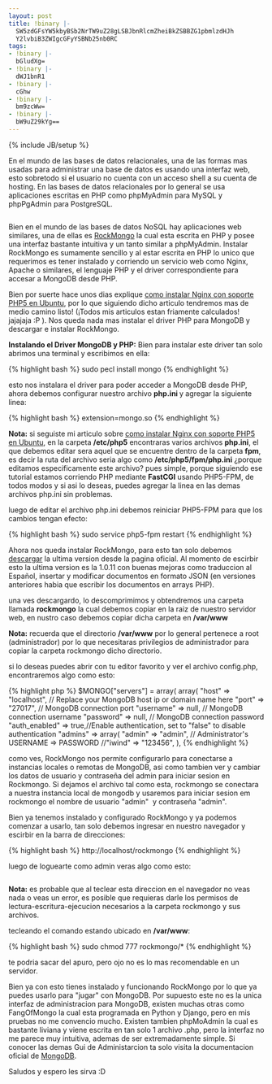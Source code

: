 ```yaml
---
layout: post
title: !binary |-
  SW5zdGFsYW5kbyBSb2NrTW9uZ28gLSBJbnRlcmZheiBkZSBBZG1pbmlzdHJh
  Y2lvbiB3ZWIgcGFyYSBNb25nb0RC
tags:
- !binary |-
  bGludXg=
- !binary |-
  dWJ1bnR1
- !binary |-
  cGhw
- !binary |-
  bm9zcWw=
- !binary |-
  bW9uZ29kYg==
---
```

{% include JB/setup %}

En el mundo de las bases de datos relacionales, una de las formas mas usadas para administrar una base de datos es usando una interfaz web, esto sobretodo si el usuario no cuenta con un acceso shell a su cuenta de hosting. En las bases de datos relacionales por lo general se usa aplicaciones escritas en PHP como phpMyAdmin para MySQL y phpPgAdmin para PostgreSQL.

<a href="http://imgur.com/ZgBVN"><img src="http://i.imgur.com/ZgBVNl.jpg" title="Hosted by imgur.com" alt="" /></a>

Bien en el mundo de las bases de datos NoSQL hay aplicaciones web similares, una de ellas es <a href="https://code.google.com/p/rock-php/">RockMongo</a> la cual esta escrita en PHP y posee una interfaz bastante intuitiva y un tanto similar a phpMyAdmin. Instalar RockMongo es sumamente sencillo y al estar escrita en PHP lo unico que requerimos es tener instalado y corriendo un servicio web como Nginx, Apache o similares, el lenguaje PHP y el driver correspondiente para accesar a MongoDB desde PHP.

Bien por suerte hace unos dias explique <a href="http://blog.jam.net.ve/2011/01/04/instalando-nginx-con-soporte-php5-en-ubuntu/">como instalar Nginx con soporte PHP5 en Ubuntu</a>, por lo que siguiendo dicho articulo tendremos mas de medio camino listo! (¡Todos mis articulos estan friamente calculados! jajajaja :P ). Nos queda nada mas instalar el driver PHP para MongoDB y descargar e instalar RockMongo.

**Instalando el Driver MongoDB y PHP:** Bien para instalar este driver tan solo abrimos una terminal y escribimos en ella:

{% highlight bash %}
sudo pecl install mongo
{% endhighlight %}

esto nos instalara el driver para poder acceder a MongoDB desde PHP, ahora debemos configurar nuestro archivo <strong>php.ini </strong>y agregar la siguiente linea:

{% highlight bash %}
extension=mongo.so
{% endhighlight %}

**Nota:** si seguiste mi articulo sobre <a href="blog.jam.net.ve/2011/01/04/instalando-nginx-con-soporte-php5-en-ubuntu/">como instalar Nginx con soporte PHP5 en Ubuntu</a>, en la carpeta <strong>/etc/php5</strong> encontraras varios archivos <strong>php.ini</strong>, el que debemos editar sera aquel que se encuentre dentro de la carpeta <strong>fpm</strong>, es decir la ruta del archivo seria algo como <strong>/etc/php5/fpm/php.ini</strong> ¿porque editamos especificamente este archivo? pues simple, porque siguiendo ese tutorial estamos corriendo PHP mediante <strong>FastCGI</strong> usando PHP5-FPM, de todos modos y si asi lo deseas, puedes agregar la linea en las demas archivos php.ini sin problemas.

luego de editar el archivo php.ini debemos reiniciar PHP5-FPM para que los cambios tengan efecto:

{% highlight bash %}
sudo service php5-fpm restart
{% endhighlight %}

Ahora nos queda instalar RockMongo, para esto tan solo debemos <a href="https://code.google.com/p/rock-php/downloads/list">descargar</a> la ultima version desde la pagina oficial. Al momento de escirbir esto la ultima version es la 1.0.11 con buenas mejoras como traduccion al Español, insertar y modificar documentos en formato JSON (en versiones anteriores habia que escribir los documentos en arrays PHP).

una ves descargardo, lo descomprimimos y obtendremos una carpeta llamada <strong>rockmongo</strong> la cual debemos copiar en la raiz de nuestro servidor web, en nustro caso debemos copiar dicha carpeta en <strong>/var/www</strong>

<strong>Nota:</strong> recuerda que el directorio <strong>/var/www</strong> por lo general pertenece a root (administrador) por lo que necesitaras privilegios de administrador para copiar la carpeta rockmongo dicho directorio.

si lo deseas puedes abrir con tu editor favorito y ver el archivo config.php, encontraremos algo como esto:

{% highlight php %}
$MONGO["servers"] = array(
 array(
 "host" => "localhost", // Replace your MongoDB host ip or domain name here
 "port" => "27017", // MongoDB connection port
 "username" => null, // MongoDB connection username
 "password" => null, // MongoDB connection password
 "auth_enabled" => true,//Enable authentication, set to "false" to disable authentication
 "admins" => array(
 "admin" => "admin", // Administrator's USERNAME => PASSWORD
 //"iwind" => "123456",
 ),
{% endhighlight %}

como ves, RockMongo nos permite configurarlo para conectarse a instancias locales o remotas de MongoDB, asi como tambien ver y cambiar los datos de usuario y contraseña del admin para iniciar sesion en Rockmongo. Si dejamos el archivo tal como esta, rockmongo se conectara a nuestra instancia local de mongodb y usaremos para iniciar sesion em rockmongo el nombre de usuario "admin"  y contraseña "admin".

Bien ya tenemos instalado y configurado RockMongo y ya podemos comenzar a usarlo, tan solo debemos ingresar en nuestro navegador y escirbir en la barra de direcciones:

{% highlight bash %}
http://localhost/rockmongo
{% endhighlight %}

luego de loguearte como admin veras algo como esto:

<a href="http://imgur.com/gMehz"><img src="http://i.imgur.com/gMehzs.jpg" title="Hosted by imgur.com" alt="" /></a>

**Nota:** es probable que al teclear esta direccion en el navegador no veas nada o veas un error, es posible que requieras darle los permisos de lectura-escritura-ejecucion necesarios a la carpeta rockmongo y sus archivos.

tecleando el comando estando ubicado en <strong>/var/www</strong>:

{% highlight bash %}
sudo chmod 777 rockmongo/*
{% endhighlight %}


te podria sacar del apuro, pero ojo no es lo mas recomendable en un servidor.

Bien ya con esto tienes instalado y funcionando RockMongo por lo que ya puedes usarlo para "jugar" con MongoDB. Por supuesto este no es la unica interfaz de administracion para MongoDB, existen muchas otras como FangOfMongo la cual esta programada en Python y Django, pero en mis pruebas no me convencio mucho. Existen tambien phpMoAdmin la cual es bastante liviana y viene escrita en tan solo 1 archivo .php, pero la interfaz no me parece muy intuitiva, ademas de ser extremadamente simple. Si conocer las demas Gui de Administarcion ta solo visita la documentacion oficial de <a href="http://www.mongodb.org/display/DOCS/Admin+UIs">MongoDB</a>.

Saludos y espero les sirva :D
